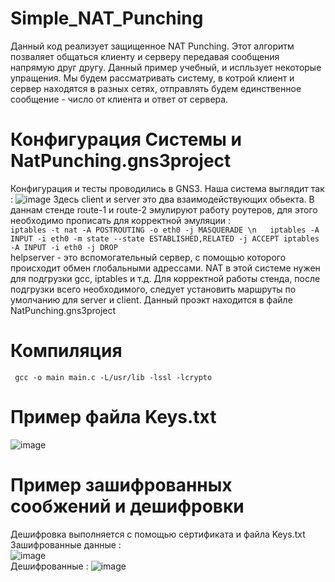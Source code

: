# Simple_NAT_Punching
Данный код реализует защищенное NAT Punching. Этот алгоритм позваляет общаться клиенту и серверу передавая сообщения напрямую друг другу. Данный пример учебный, и испльзует некоторые упращения. Мы будем рассматривать систему, в котрой клиент и сервер находятся в разных сетях, отправлять будем единственное сообщение - число от клиента и ответ от сервера.
# Конфигурация Системы и NatPunching.gns3project
Конфигурация и тесты проводились в GNS3. Наша система выглядит так :
![image](https://github.com/denizzzzka/Simple_NAT_Punching/assets/91347518/41fa067b-87c0-4680-a929-fc509444b73f)
Здесь client и server это два взаимодействующих обьекта. В даннам стенде route-1 и route-2 эмулируют работу роутеров, для этого необходимо прописать для корректной эмуляции :  
`iptables -t nat -A POSTROUTING -o eth0 -j MASQUERADE \n  
iptables -A INPUT -i eth0 -m state --state ESTABLISHED,RELATED -j ACCEPT
iptables -A INPUT -i eth0 -j DROP`  
helpserver - это вспомогательный сервер, с помощью которого происходит обмен глобальными адрессами. NAT в этой системе нужен для подгрузки gcc, iptables и т.д.
Для корректной работы стенда, после подгрузки всего необходимого, следует установить маршруты по умолчанию для server и client. Данный проэкт находится в файле NatPunching.gns3project 

# Компиляция  
` gcc -o main main.c -L/usr/lib -lssl -lcrypto`  
# Пример файла Keys.txt  
![image](https://github.com/denizzzzka/SSL-client-server/assets/91347518/9f3a2bec-5c2c-4753-852d-74aab5e19ab5)  
# Пример зашифрованных сообжений и дешифровки  
Дешифровка выполняется с помощью сертификата и файла Keys.txt  
Зашифрованные данные :  
![image](https://github.com/denizzzzka/SSL-client-server/assets/91347518/cf5cb6e7-bd1d-408e-bd12-12868e1d7b31)  
Дешифрованные : 
![image](https://github.com/denizzzzka/SSL-client-server/assets/91347518/a732ef9c-1b57-4896-9a62-e6a437680776)
